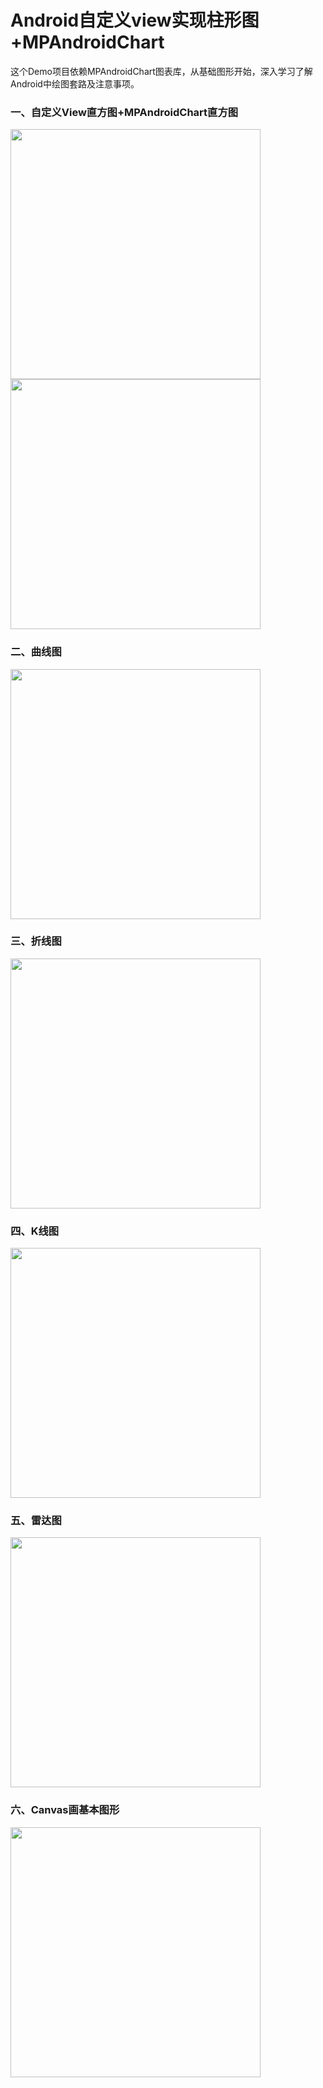 # Android自定义view实现柱形图+MPAndroidChart
这个Demo项目依赖MPAndroidChart图表库，从基础图形开始，深入学习了解Android中绘图套路及注意事项。

### 一、自定义View直方图+MPAndroidChart直方图
<img src="https://github.com/lvwe/AndroidCharts/blob/master/raw/column.png" width="400">
<img src="https://github.com/lvwe/AndroidCharts/blob/master/raw/chart02.png" width="400">

### 二、曲线图
<img src="https://github.com/lvwe/AndroidCharts/blob/master/raw/simpCurve.png" width="400">

### 三、折线图
<img src="https://github.com/lvwe/AndroidCharts/blob/master/raw/lineChart.png" width="400">


### 四、K线图
<img src="https://github.com/lvwe/AndroidCharts/blob/master/raw/k.png" width="400">


### 五、雷达图
<img src="https://github.com/lvwe/AndroidCharts/blob/master/raw/radar.png" width="400">

### 六、Canvas画基本图形
<img src="https://github.com/lvwe/AndroidCharts/blob/master/raw/base.png" width="400">
